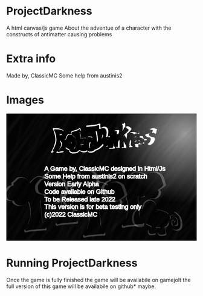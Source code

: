 # ProjectDarkness
A html canvas/js game
About the adventue of a character with the constructs of antimatter causing problems
# Extra info
Made by, ClassicMC 
Some help from austinis2
# Images
![screenshot](screenshots/infoPAGE.png)
# Running ProjectDarkness 
Once the game is fully finished the game will be availabile on gamejolt
the full version of this game will be availabile on github* maybe.

